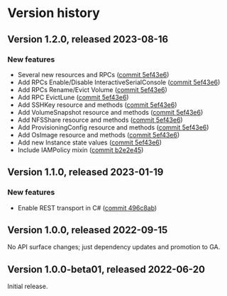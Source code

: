 # Version history

## Version 1.2.0, released 2023-08-16

### New features

- Several new resources and RPCs ([commit 5ef43e6](https://github.com/googleapis/google-cloud-dotnet/commit/5ef43e6b9aa3dbedc35617bdd477a7b46057ef61))
- Add RPCs Enable/Disable InteractiveSerialConsole ([commit 5ef43e6](https://github.com/googleapis/google-cloud-dotnet/commit/5ef43e6b9aa3dbedc35617bdd477a7b46057ef61))
- Add RPCs Rename/Evict Volume ([commit 5ef43e6](https://github.com/googleapis/google-cloud-dotnet/commit/5ef43e6b9aa3dbedc35617bdd477a7b46057ef61))
- Add RPC EvictLune ([commit 5ef43e6](https://github.com/googleapis/google-cloud-dotnet/commit/5ef43e6b9aa3dbedc35617bdd477a7b46057ef61))
- Add SSHKey resource and methods ([commit 5ef43e6](https://github.com/googleapis/google-cloud-dotnet/commit/5ef43e6b9aa3dbedc35617bdd477a7b46057ef61))
- Add VolumeSnapshot resource and methods ([commit 5ef43e6](https://github.com/googleapis/google-cloud-dotnet/commit/5ef43e6b9aa3dbedc35617bdd477a7b46057ef61))
- Add NFSShare resource and methods ([commit 5ef43e6](https://github.com/googleapis/google-cloud-dotnet/commit/5ef43e6b9aa3dbedc35617bdd477a7b46057ef61))
- Add ProvisioningConfig resource and methods ([commit 5ef43e6](https://github.com/googleapis/google-cloud-dotnet/commit/5ef43e6b9aa3dbedc35617bdd477a7b46057ef61))
- Add OsImage resource and methods ([commit 5ef43e6](https://github.com/googleapis/google-cloud-dotnet/commit/5ef43e6b9aa3dbedc35617bdd477a7b46057ef61))
- Add new Instance state values ([commit 5ef43e6](https://github.com/googleapis/google-cloud-dotnet/commit/5ef43e6b9aa3dbedc35617bdd477a7b46057ef61))
- Include IAMPolicy mixin ([commit b2e2e45](https://github.com/googleapis/google-cloud-dotnet/commit/b2e2e45ca4281390dd35e29f3c564c1a3914afda))
## Version 1.1.0, released 2023-01-19

### New features

- Enable REST transport in C# ([commit 496c8ab](https://github.com/googleapis/google-cloud-dotnet/commit/496c8abe53e80646e5dd5a6d4a2231b11b36969a))

## Version 1.0.0, released 2022-09-15

No API surface changes; just dependency updates and promotion to GA.

## Version 1.0.0-beta01, released 2022-06-20

Initial release.
